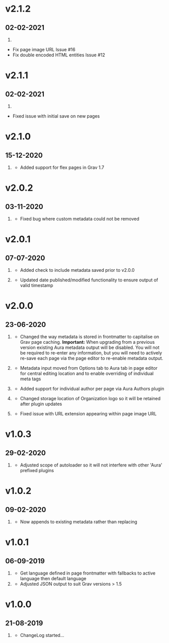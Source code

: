 # v2.1.2
## 02-02-2021

1. [](#bugfix)
* Fix page image URL Issue #16
* Fix double encoded HTML entities Issue #12

# v2.1.1
## 02-02-2021

1. [](#bugfix)
* Fixed issue with initial save on new pages

# v2.1.0
## 15-12-2020

1. [](#new)
    * Added support for flex pages in Grav 1.7

# v2.0.2
## 03-11-2020

1. [](#bugfix)
    * Fixed bug where custom metadata could not be removed

# v2.0.1
## 07-07-2020

1. [](#bugfix)
    * Added check to include metadata saved prior to v2.0.0

1. [](#bugfix)
    * Updated date published/modified functionality to ensure output of valid timestamp

# v2.0.0
## 23-06-2020

1. [](#improved)
    * Changed the way metadata is stored in frontmatter to capitalise on Grav page caching. **Important:** When upgrading from a previous version existing Aura metadata output will be disabled. You will not be required to re-enter any information, but you will need to actively re-save each page via the page editor to re-enable metadata output.

1. [](#new)
    * Metadata input moved from Options tab to Aura tab in page editor for central editing location and to enable overriding of individual meta tags

1. [](#new)
    * Added support for individual author per page via Aura Authors plugin

1. [](#bugfix)
    * Changed storage location of Organization logo so it will be retained after plugin updates

1. [](#bugfix)
    * Fixed issue with URL extension appearing within page image URL

# v1.0.3
## 29-02-2020

1. [](#bugfix)
    * Adjusted scope of autoloader so it will not interfere with other 'Aura' prefixed plugins

# v1.0.2
## 09-02-2020

1. [](#bugfix)
    * Now appends to existing metadata rather than replacing

# v1.0.1
## 06-09-2019

1. [](#improved)
    * Get language defined in page frontmatter with fallbacks to active language then default language
1. [](#bugfix)
    * Adjusted JSON output to suit Grav versions > 1.5

# v1.0.0
##  21-08-2019

1. [](#new)
    * ChangeLog started...

